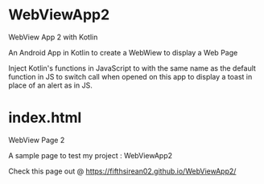 # WebViewApp2
WebView App 2 with Kotlin

An Android App in Kotlin to create a WebWiew to display a Web Page

Inject Kotlin's functions in JavaScript to with the same name as the default function in JS to switch call when opened on this app to display a toast in place of an alert as in JS.

# index.html
WebView Page 2

A sample page to test my project : WebViewApp2

Check this page out @ https://fifthsirean02.github.io/WebViewApp2/
